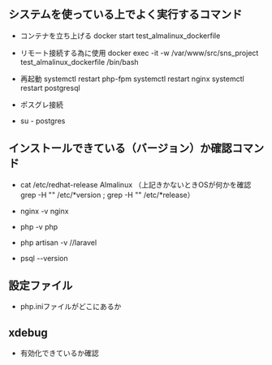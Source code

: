 ## システムを使っている上でよく実行するコマンド
* コンテナを立ち上げる
docker start test_almalinux_dockerfile
* リモート接続する為に使用
docker exec -it -w /var/www/src/sns_project test_almalinux_dockerfile /bin/bash

* 再起動
systemctl restart php-fpm
systemctl restart nginx
systemctl restart postgresql


* ポスグレ接続
* su - postgres

## インストールできている（バージョン）か確認コマンド
* cat /etc/redhat-release   Almalinux
（上記きかないときOSが何かを確認
grep -H "" /etc/*version ; grep -H "" /etc/*release）

* nginx -v nginx
* php -v php
* php artisan -v //laravel
* psql --version

## 設定ファイル
* php.iniファイルがどこにあるか

## xdebug
* 有効化できているか確認
